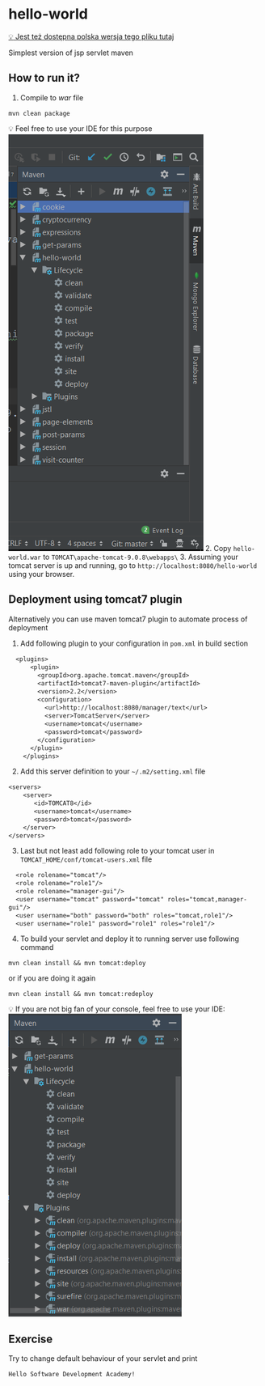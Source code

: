 # hello-world

[:bulb: Jest też dostępna polska wersja tego pliku tutaj](README.pl.md)

Simplest version of jsp servlet maven

## How to run it?

1. Compile to *war* file
```
mvn clean package
```
:bulb: Feel free to use your IDE for this purpose
![.images/ide.png](.images/ide.png)
2. Copy `hello-world.war` to `TOMCAT\apache-tomcat-9.0.8\webapps\`
3. Assuming your tomcat server is up and running, go to `http://localhost:8080/hello-world` using your browser.

## Deployment using tomcat7 plugin
Alternatively you can use maven tomcat7 plugin to automate process of deployment
1. Add following plugin to your configuration in `pom.xml` in build section
```
  <plugins>
      <plugin>
        <groupId>org.apache.tomcat.maven</groupId>
        <artifactId>tomcat7-maven-plugin</artifactId>
        <version>2.2</version>
        <configuration>
          <url>http://localhost:8080/manager/text</url>
          <server>TomcatServer</server>
          <username>tomcat</username>
          <password>tomcat</password>
        </configuration>
      </plugin>
    </plugins>
```
2. Add this server definition to your `~/.m2/setting.xml` file
```
<servers>  
    <server>
       <id>TOMCAT8</id>
       <username>tomcat</username>
       <password>tomcat</password>
    </server>
</servers> 
```
3. Last but not least add following role to your tomcat user in `TOMCAT_HOME/conf/tomcat-users.xml` file
```
  <role rolename="tomcat"/>
  <role rolename="role1"/>
  <role rolename="manager-gui"/>
  <user username="tomcat" password="tomcat" roles="tomcat,manager-gui"/>
  <user username="both" password="both" roles="tomcat,role1"/>
  <user username="role1" password="role1" roles="role1"/>
```
4. To build your servlet and deploy it to running server use following command
```
mvn clean install && mvn tomcat:deploy
```
or if you are doing it again
```
mvn clean install && mvn tomcat:redeploy
```
:bulb: If you are not big fan of your console, feel free to use your IDE:
![.images/deploy_plugin.png](.images/deploy_plugin.png)
## Exercise

Try to change default behaviour of your servlet and print 
```
Hello Software Development Academy!
```